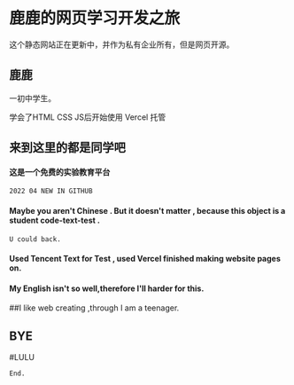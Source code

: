 # 鹿鹿的网页学习开发之旅

这个静态网站正在更新中，并作为私有企业所有，但是网页开源。

## 鹿鹿
一初中学生。

学会了HTML CSS JS后开始使用 Vercel 托管

## 来到这里的都是同学吧

#### 这是一个免费的实验教育平台

```
2022 04 NEW IN GITHUB
```

#### Maybe you aren't Chinese . But it doesn't matter , because this object is a student code-text-test .

```
U could back.
```

#### Used Tencent Text for Test , used Vercel finished making website pages on.
#### My English isn't so well,therefore I'll harder for this.
##I like web creating ,through I am a teenager.
## BYE

#LULU
```
End.
```
